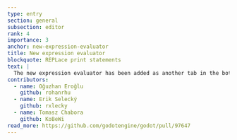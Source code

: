 ```yaml
---
type: entry
section: general
subsection: editor
rank: 4
importance: 3
anchor: new-expression-evaluator
title: New expression evaluator
blockquote: REPLace print statements
text: |
  The new expression evaluator has been added as another tab in the bottom panel of the editor. In there, you can evaluate expressions using the local state directly while stopped at a breakpoint.
contributors:
  - name: Oğuzhan Eroğlu
    github: rohanrhu
  - name: Erik Selecký
    github: rxlecky
  - name: Tomasz Chabora
    github: KoBeWi
read_more: https://github.com/godotengine/godot/pull/97647
---
```


